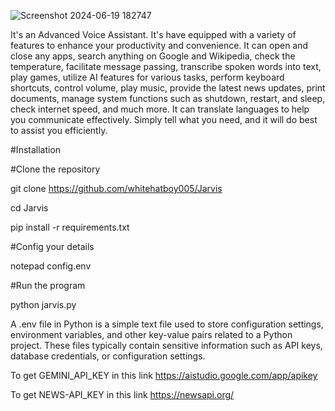 
![Screenshot 2024-06-19 182747](https://github.com/whitehatboy005/Jarvis/assets/147156726/f2f1008d-40ef-4b95-a75a-5ebe8c1e54eb)

It's an Advanced Voice Assistant. It's have equipped with a variety of features to enhance your productivity and convenience. It can open and close any apps, search anything on Google and Wikipedia, check the temperature, facilitate message passing, transcribe spoken words into text, play games, utilize AI features for various tasks, perform keyboard shortcuts, control volume, play music, provide the latest news updates, print documents, manage system functions such as shutdown, restart, and sleep, check internet speed, and much more. It can translate languages to help you communicate effectively. Simply tell what you need, and it will do best to assist you efficiently.

#Installation

#Clone the repository 

git clone https://github.com/whitehatboy005/Jarvis

cd Jarvis

pip install -r requirements.txt

#Config your details

notepad config.env

#Run the program

python jarvis.py

A .env file in Python is a simple text file used to store configuration settings, environment variables, and other key-value pairs related to a Python project. These files typically contain sensitive information such as API keys, database credentials, or configuration settings.

To get GEMINI_API_KEY in this link https://aistudio.google.com/app/apikey

To get NEWS-API_KEY in this link https://newsapi.org/
